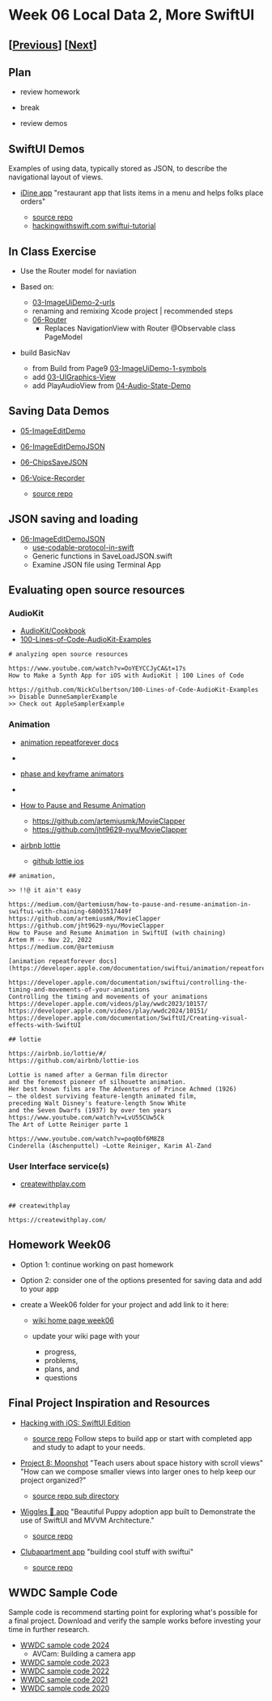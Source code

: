 # Week 06 Local Data 2, More SwiftUI

## [[Previous](./05_data.md)] [[Next](./07_photo.md)]

## Plan

- review homework

- break

- review demos

## SwiftUI Demos

Examples of using data, typically stored as JSON, to describe the navigational layout of views.

- [iDine app](https://github.com/molab-itp/06-iDine)
  "restaurant app that lists items in a menu and helps folks place orders"

  - [source repo](https://github.com/twostraws/iDine)
  - [hackingwithswift.com swiftui-tutorial](https://www.hackingwithswift.com/quick-start/swiftui/swiftui-tutorial-building-a-complete-project)

## In Class Exercise

- Use the Router model for naviation
- Based on:

  - [03-ImageUiDemo-2-urls](https://github.com/molab-itp/03-ImageUiDemo-2-urls)
  - renaming and remixing Xcode project | recommended steps
  - [06-Router](https://github.com/molab-itp/06-Router)
    - Replaces NavigationView with Router @Observable class PageModel

- build BasicNav
  - from Build from Page9 [03-ImageUiDemo-1-symbols](https://github.com/molab-itp/03-ImageUiDemo-1-symbols)
  - add [03-UIGraphics-View](https://github.com/molab-itp/03-UIGraphics-View)
  - add PlayAudioView from [04-Audio-State-Demo](https://github.com/molab-itp/04-Audio-State-Demo)

## Saving Data Demos

- [05-ImageEditDemo](https://github.com/molab-itp/05-ImageEditDemo)

- [06-ImageEditDemoJSON](https://github.com/molab-itp/06-ImageEditDemoJSON/)

- [06-ChipsSaveJSON](https://github.com/molab-itp/06-ChipsSaveJSON)

- [06-Voice-Recorder](https://github.com/molab-itp/06-Voice-Recorder)
  - [source repo](https://github.com/pinlunhuang/Voice-Recorder)

## JSON saving and loading

- [06-ImageEditDemoJSON](https://github.com/molab-itp/06-ImageEditDemoJSON)
  - [use-codable-protocol-in-swift](https://www.kodeco.com/books/swift-cookbook/v1.0/chapters/4-use-codable-protocol-in-swift)
  - Generic functions in SaveLoadJSON.swift
  - Examine JSON file using Terminal App

## Evaluating open source resources

### AudioKit

- [AudioKit/Cookbook](https://github.com/AudioKit/Cookbook)
- [100-Lines-of-Code-AudioKit-Examples](https://github.com/NickCulbertson/100-Lines-of-Code-AudioKit-Examples)

```
# analyzing open source resources

https://www.youtube.com/watch?v=OoYEYCCJyCA&t=17s
How to Make a Synth App for iOS with AudioKit | 100 Lines of Code

https://github.com/NickCulbertson/100-Lines-of-Code-AudioKit-Examples
>> Disable DunneSamplerExample
>> Check out AppleSamplerExample
```

### Animation

- [animation repeatforever docs](<https://developer.apple.com/documentation/swiftui/animation/repeatforever(autoreverses:)>)
-
- [phase and keyframe animators ](https://developer.apple.com/documentation/swiftui/controlling-the-timing-and-movements-of-your-animations)
-
- [How to Pause and Resume Animation ](https://medium.com/@artemiusm/how-to-pause-and-resume-animation-in-swiftui-with-chaining-68003517449f)

  - https://github.com/artemiusmk/MovieClapper
  - https://github.com/jht9629-nyu/MovieClapper

- [airbnb lottie](https://airbnb.io/lottie/#/)
  - [github lottie ios](https://github.com/airbnb/lottie-ios)

```
## animation,

>> !!@ it ain't easy

https://medium.com/@artemiusm/how-to-pause-and-resume-animation-in-swiftui-with-chaining-68003517449f
https://github.com/artemiusmk/MovieClapper
https://github.com/jht9629-nyu/MovieClapper
How to Pause and Resume Animation in SwiftUI (with chaining)
Artem M -- Nov 22, 2022
https://medium.com/@artemiusm

[animation repeatforever docs](https://developer.apple.com/documentation/swiftui/animation/repeatforever(autoreverses:))

https://developer.apple.com/documentation/swiftui/controlling-the-timing-and-movements-of-your-animations
Controlling the timing and movements of your animations
https://developer.apple.com/videos/play/wwdc2023/10157/
https://developer.apple.com/videos/play/wwdc2024/10151/
https://developer.apple.com/documentation/SwiftUI/Creating-visual-effects-with-SwiftUI

## lottie

https://airbnb.io/lottie/#/
https://github.com/airbnb/lottie-ios

Lottie is named after a German film director
and the foremost pioneer of silhouette animation.
Her best known films are The Adventures of Prince Achmed (1926)
– the oldest surviving feature-length animated film,
preceding Walt Disney's feature-length Snow White
and the Seven Dwarfs (1937) by over ten years
https://www.youtube.com/watch?v=LvU55CUw5Ck
The Art of Lotte Reiniger parte 1

https://www.youtube.com/watch?v=poq0bf6M8Z8
Cinderella (Aschenputtel) —Lotte Reiniger, Karim Al-Zand

```

### User Interface service(s)

- [createwithplay.com](https://createwithplay.com/)

```

## createwithplay

https://createwithplay.com/

```

## Homework Week06

- Option 1: continue working on past homework

- Option 2: consider one of the options presented for saving data and add to your app

- create a Week06 folder for your project and add link to it here:

  - [wiki home page week06](https://github.com/molab-itp/content-2025-09/wiki#week-06-homework)

  - update your wiki page with your
    - progress,
    - problems,
    - plans, and
    - questions

## Final Project Inspiration and Resources

- [Hacking with iOS: SwiftUI Edition](https://www.hackingwithswift.com/books/ios-swiftui/)

  - [source repo](https://github.com/twostraws/HackingWithSwift)
    Follow steps to build app or start with completed app and study to adapt to your needs.

- [Project 8: Moonshot](https://www.hackingwithswift.com/books/ios-swiftui/moonshot-introduction)
  "Teach users about space history with scroll views"
  "How can we compose smaller views into larger ones to help keep our project organized?"

  - [source repo sub directory](https://github.com/twostraws/HackingWithSwift/tree/main/SwiftUI/project8)

- [Wiggles 🐶 app](https://github.com/molab-itp/06-Wiggles-iOS)
  "Beautiful Puppy adoption app built to Demonstrate the use of SwiftUI and MVVM Architecture."

  - [source repo](https://github.com/sameersyd/Wiggles-iOS)

- [Clubapartment app](https://github.com/molab-itp/06-swiftui.builds)
  "building cool stuff with swiftui"

  - [source repo](https://github.com/FranckNdame/swiftui.builds)

## WWDC Sample Code

Sample code is recommend starting point for exploring what's possible for a final project.
Download and verify the sample works before investing your time in further research.

- [WWDC sample code 2024](https://developer.apple.com/sample-code/wwdc/2024/)
  - AVCam: Building a camera app
- [WWDC sample code 2023](https://developer.apple.com/sample-code/wwdc/2023/)
- [WWDC sample code 2022](https://developer.apple.com/sample-code/wwdc/2022/)
- [WWDC sample code 2021](https://developer.apple.com/sample-code/wwdc/2021/)
- [WWDC sample code 2020](https://developer.apple.com/sample-code/wwdc/2020/)
